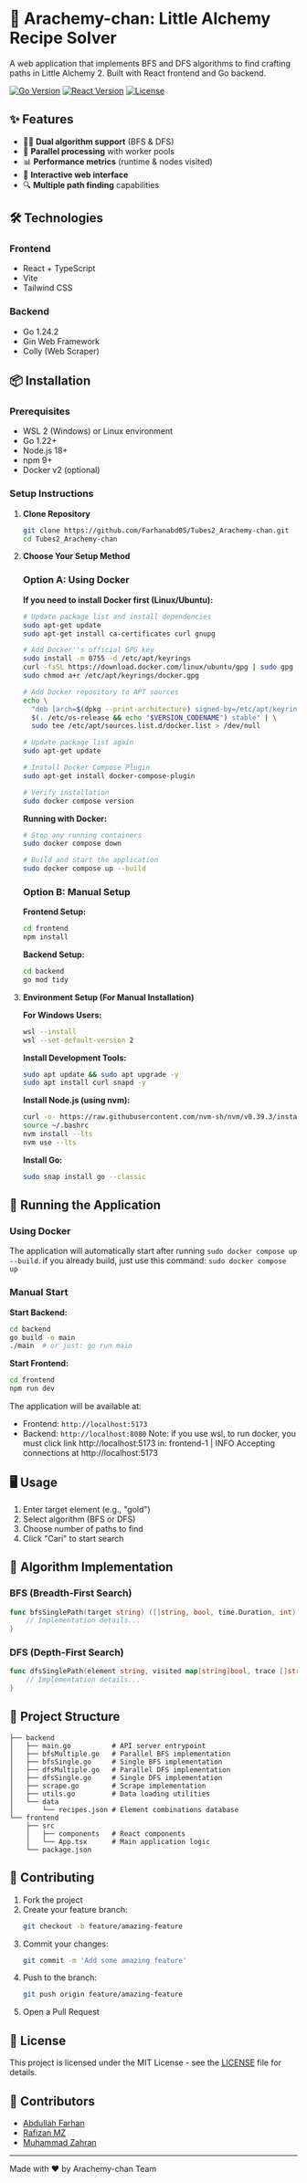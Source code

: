 # 🧪 Arachemy-chan: Little Alchemy Recipe Solver

A web application that implements BFS and DFS algorithms to find crafting paths in Little Alchemy 2. Built with React frontend and Go backend.

[![Go Version](https://img.shields.io/badge/Go-1.22+-00ADD8?logo=go)](https://golang.org/)
[![React Version](https://img.shields.io/badge/React-18+-61DAFB?logo=react)](https://reactjs.org/)
[![License](https://img.shields.io/badge/License-MIT-blue)](LICENSE)

## ✨ Features

- 🕵️‍♀️ **Dual algorithm support** (BFS & DFS)
- 🚀 **Parallel processing** with worker pools
- 📊 **Performance metrics** (runtime & nodes visited)
- 🎨 **Interactive web interface**
- 🔍 **Multiple path finding** capabilities

## 🛠️ Technologies

### Frontend
- React + TypeScript
- Vite
- Tailwind CSS

### Backend
- Go 1.24.2
- Gin Web Framework
- Colly (Web Scraper)

## 📦 Installation

### Prerequisites
- WSL 2 (Windows) or Linux environment
- Go 1.22+
- Node.js 18+
- npm 9+
- Docker v2 (optional)

### Setup Instructions

1. **Clone Repository**
   ```bash
   git clone https://github.com/Farhanabd05/Tubes2_Arachemy-chan.git
   cd Tubes2_Arachemy-chan
   ```

2. **Choose Your Setup Method**

   ### Option A: Using Docker

   **If you need to install Docker first (Linux/Ubuntu):**
   ```bash
   # Update package list and install dependencies
   sudo apt-get update
   sudo apt-get install ca-certificates curl gnupg

   # Add Docker''s official GPG key
   sudo install -m 0755 -d /etc/apt/keyrings
   curl -fsSL https://download.docker.com/linux/ubuntu/gpg | sudo gpg --dearmor -o /etc/apt/keyrings/docker.gpg
   sudo chmod a+r /etc/apt/keyrings/docker.gpg

   # Add Docker repository to APT sources
   echo \
     "deb [arch=$(dpkg --print-architecture) signed-by=/etc/apt/keyrings/docker.gpg] https://download.docker.com/linux/ubuntu \
     $(. /etc/os-release && echo "$VERSION_CODENAME") stable" | \
     sudo tee /etc/apt/sources.list.d/docker.list > /dev/null

   # Update package list again
   sudo apt-get update

   # Install Docker Compose Plugin
   sudo apt-get install docker-compose-plugin

   # Verify installation
   sudo docker compose version
   ```

   **Running with Docker:**
   ```bash
   # Stop any running containers
   sudo docker compose down
   
   # Build and start the application
   sudo docker compose up --build
   ```

   ### Option B: Manual Setup

   **Frontend Setup:**
   ```bash
   cd frontend
   npm install
   ```

   **Backend Setup:**
   ```bash
   cd backend
   go mod tidy
   ```

3. **Environment Setup (For Manual Installation)**

   **For Windows Users:**
   ```bash
   wsl --install
   wsl --set-default-version 2
   ```

   **Install Development Tools:**
   ```bash
   sudo apt update && sudo apt upgrade -y
   sudo apt install curl snapd -y
   ```

   **Install Node.js (using nvm):**
   ```bash
   curl -o- https://raw.githubusercontent.com/nvm-sh/nvm/v0.39.3/install.sh | bash
   source ~/.bashrc
   nvm install --lts
   nvm use --lts
   ```

   **Install Go:**
   ```bash
   sudo snap install go --classic
   ```



## 🚀 Running the Application

### Using Docker
The application will automatically start after running `sudo docker compose up --build`.
if you already build, just use this command: `sudo docker compose up`
### Manual Start

**Start Backend:**
```bash
cd backend
go build -o main
./main  # or just: go run main
```

**Start Frontend:**
```bash
cd frontend
npm run dev
```

The application will be available at:
- Frontend: `http://localhost:5173`
- Backend: `http://localhost:8080`
Note: if you use wsl, to run docker, you must click link http://localhost:5173 in:
frontend-1  |  INFO  Accepting connections at http://localhost:5173

## 🖥️ Usage

1. Enter target element (e.g., "gold")
2. Select algorithm (BFS or DFS)
3. Choose number of paths to find
4. Click "Cari" to start search

## 🧠 Algorithm Implementation

### BFS (Breadth-First Search)
```go
func bfsSinglePath(target string) ([]string, bool, time.Duration, int) {
    // Implementation details...
}
```

### DFS (Depth-First Search)
```go
func dfsSinglePath(element string, visited map[string]bool, trace []string, nodesVisited *int) ([]string, bool) {
    // Implementation details...
}
```

## 📂 Project Structure

```
├── backend
│   ├── main.go          # API server entrypoint
│   ├── bfsMultiple.go   # Parallel BFS implementation
│   ├── bfsSingle.go     # Single BFS implementation
│   ├── dfsMultiple.go   # Parallel DFS implementation
│   ├── dfsSingle.go     # Single DFS implementation
│   ├── scrape.go        # Scrape implementation
│   ├── utils.go         # Data loading utilities
│   └── data
│       └── recipes.json # Element combinations database
└── frontend
    ├── src
    │   ├── components   # React components
    │   └── App.tsx      # Main application logic
    └── package.json
```

## 🤝 Contributing

1. Fork the project
2. Create your feature branch:
   ```bash
   git checkout -b feature/amazing-feature
   ```
3. Commit your changes:
   ```bash
   git commit -m 'Add some amazing feature'
   ```
4. Push to the branch:
   ```bash
   git push origin feature/amazing-feature
   ```
5. Open a Pull Request

## 📄 License

This project is licensed under the MIT License - see the [LICENSE](LICENSE) file for details.

## 👥 Contributors

- [Abdullah Farhan](https://github.com/Farhanabd05)
- [Rafizan MZ](https://github.com/Rafizan46)
- [Muhammad Zahran](https://github.com/Muzaraar22)

---

Made with ❤️ by Arachemy-chan Team